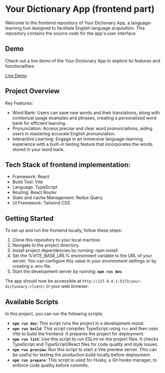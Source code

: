 # Your Dictionary App (frontend part)

Welcome to the frontend repository of Your Dictionary App, a language-learning tool designed to facilitate English language acquisition. This repository contains the source code for the app's user interface.

## Demo

Check out a live demo of the Your Dictionary App to explore its features and functionalities:

[Live Demo](https://tania-troshchuk.github.io/your-dictionary-client/)


## Project Overview

Key Features:
- Word Bank: Users can save new words and their translations, along with contextual usage examples and phrases, creating a personalized word bank for efficient learning.
- Pronunciation: Access precise and clear word pronunciations, aiding users in mastering accurate English pronunciation.
- Interactive Learning: Engage in an immersive language-learning experience with a built-in testing feature that incorporates the words stored in your word bank.

## Tech Stack of frontend implementation:

- Framework: React
- Build Tool: Vite
- Language: TypeScript
- Routing: React Router
- State and cache Management: Redux Query
- UI Framework: Tailwind CSS

## Getting Started

To set up and run the frontend locally, follow these steps:

1. Clone this repository to your local machine.
2. Navigate to the project directory.
3. Install project dependencies by running: npm install.
4. Set the %VITE_BASE_URL% environment variable to the URL of your server. You can configure this value in your environment settings or by creating a .env file.
5. Start the development server by running: **`npm run dev`**.

The app should now be accessible at `http://127.0.0.1:5173/your-dictionary-client/` in your web browser.

## Available Scripts

In this project, you can run the following scripts:
- **`npm run dev`**: This script runs the project in a development mood.
- **`npm run build`**: This script compiles TypeScript using `tsc` and then uses Vite to build the frontend. It prepares the project for deployment.
- **`npm run lint`**: Use this script to run ESLint on the project files. It checks TypeScript and TypeScript/React files for code quality and style issues. 
- **`npm run preview`**: Run this script to start a Vite preview server. This can be useful for testing the production build locally before deployment.
- **`npm run prepare`**: This script is used for Husky, a Git hooks manager, to enforce code quality before commits.
